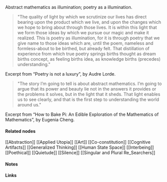 ---
---

Abstract mathematics as illumination; poetry as a illumination.  

> "The quality of light by which we scrutinize our lives has direct bearing upon the product which we live, and upon the changes which we hope to bring about through those lives. It is within this light that we form those ideas by which we pursue our magic and make it realized. This is poetry as illumination, for it is through poetry that we give name to those ideas which are, until the poem, nameless and formless-about to be birthed, but already felt. That distillation of experience from which true poetry springs births thought as dream births concept, as feeling births idea, as knowledge births (precedes) understanding."

Excerpt from “Poetry is not a luxury”, by Audre Lorde.

> "The story I’m going to tell is about abstract mathematics. I’m going to argue that its power and beauty lie not in the answers it provides or the problems it solves, but in the light that it sheds. That light enables us to see clearly, and that is the first step to understanding the world around us."

Excerpt from “How to Bake Pi: An Edible Exploration of the Mathematics of Mathematics”, by Eugenia Cheng.



#### Related nodes

[[Abstraction]]
[[Applied Utopia]]
[[Art]]
[[Co-constitution]]
[[Cognitive Artifacts]]
[[Generalized Thinking]]
[[Human State Space]]
[[Interbeing]]
[[Poethical]]
[[Quietude]]
[[Silence]]
[[Singular and Plural Re_Searchers]]


#### Notes




#### Links